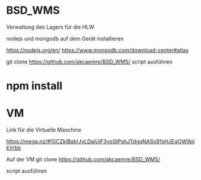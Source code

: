 # BSD_WMS
Verwaltung des Lagers für die HLW

nodejs und mongodb auf dem Gerät installieren

https://nodejs.org/en/
https://www.mongodb.com/download-center#atlas

git clone https://github.com/akcaemre/BSD_WMS/
script ausführen
# npm install

# VM

Link für die Virtuelle Maschine

https://mega.nz/#!GCZklBab!JvLDajUjF3yoStPshJTdgqNASx91sHJEqOW9plkVrbk

Auf der VM
git clone https://github.com/akcaemre/BSD_WMS/

script ausführen
